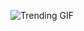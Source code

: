 
<!-- GIF_SECTION -->
![Trending GIF](https://media4.giphy.com/media/v1.Y2lkPThiYjIxNzcybXBpaDNpY3FxNmRnc3ljNnEwdnQ5YnEweXFvcDBmb3E0d3ptaGY5bSZlcD12MV9naWZzX3NlYXJjaCZjdD1n/sDxVzsDgLo3rLQzVlc/giphy.gif)
<!-- END_GIF_SECTION -->
